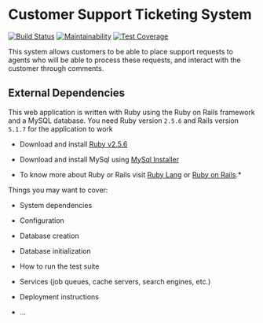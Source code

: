 # Customer Support Ticketing System
[![Build Status](https://travis-ci.org/EMacco/Customer-Ticketing-System.svg?branch=develop)](https://travis-ci.org/EMacco/Customer-Ticketing-System) [![Maintainability](https://api.codeclimate.com/v1/badges/ce239eaf015d82a548d2/maintainability)](https://codeclimate.com/github/EMacco/Customer-Ticketing-System/maintainability) [![Test Coverage](https://api.codeclimate.com/v1/badges/ce239eaf015d82a548d2/test_coverage)](https://codeclimate.com/github/EMacco/Customer-Ticketing-System/test_coverage)

This system allows customers to be able to place support requests to agents who will be able to  process these requests, and interact with the customer through comments.

## External Dependencies

This web application is written with Ruby using the Ruby on Rails framework and a MySQL database. You need Ruby version `2.5.6` and Rails version `5.1.7` for the application to work


* Download and install [Ruby v2.5.6](https://github.com/oneclick/rubyinstaller2/releases/download/RubyInstaller-2.5.6-1/rubyinstaller-devkit-2.5.6-1-x64.exe)

* Download and install MySql using [MySql Installer](https://dev.mysql.com/get/Downloads/MySQLInstaller/mysql-installer-web-community-8.0.17.0.msi)

* To know more about Ruby or Rails visit [Ruby Lang](https://www.ruby-lang.org) or [Ruby on Rails](http://rubyonrails.org/).*


Things you may want to cover:

* System dependencies

* Configuration

* Database creation

* Database initialization

* How to run the test suite

* Services (job queues, cache servers, search engines, etc.)

* Deployment instructions

* ...
